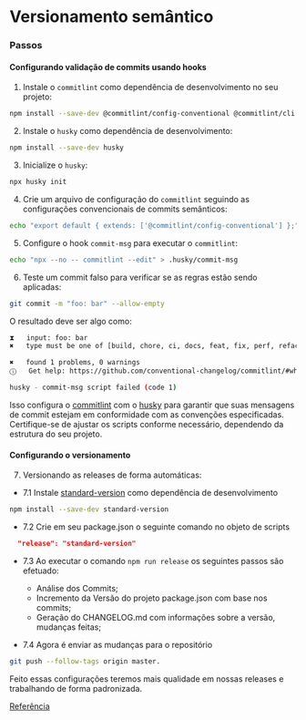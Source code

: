 # Versionamento semântico

### Passos

#### Configurando validação de commits usando hooks

1. Instale o `commitlint` como dependência de desenvolvimento no seu projeto:

```bash
npm install --save-dev @commitlint/config-conventional @commitlint/cli
```

2. Instale o `husky` como dependência de desenvolvimento:

```bash
npm install --save-dev husky
```

3. Inicialize o `husky`:

```bash
npx husky init
```

4. Crie um arquivo de configuração do `commitlint` seguindo as configurações convencionais de commits semânticos:

```bash
echo "export default { extends: ['@commitlint/config-conventional'] };" > commitlint.config.js
```

5. Configure o hook `commit-msg` para executar o `commitlint`:

```bash
echo "npx --no -- commitlint --edit" > .husky/commit-msg
```

6. Teste um commit falso para verificar se as regras estão sendo aplicadas:

```bash
git commit -m "foo: bar" --allow-empty
```

O resultado deve ser algo como:
```bash
⧗   input: foo: bar
✖   type must be one of [build, chore, ci, docs, feat, fix, perf, refactor, revert, style, test] [type-enum]

✖   found 1 problems, 0 warnings
ⓘ   Get help: https://github.com/conventional-changelog/commitlint/#what-is-commitlint

husky - commit-msg script failed (code 1)
```

Isso configura o [commitlint](2) com o [husky](3) para garantir que suas mensagens de commit estejam em conformidade com as convenções especificadas. Certifique-se de ajustar os scripts conforme necessário, dependendo da estrutura do seu projeto.

#### Configurando o versionamento
7. Versionando as releases de forma automáticas:
  - 7.1 Instale [standard-version](1) como dependência de desenvolvimento
  ```bash
  npm install --save-dev standard-version
  ```

  - 7.2 Crie em seu package.json o seguinte comando no objeto de scripts
  ```json
    "release": "standard-version"
  ```

  - 7.3 Ao executar o comando `npm run release` os seguintes passos são efetuado:
    - Análise dos Commits;
    - Incremento da Versão do projeto package.json com base nos commits;
    - Geração do CHANGELOG.md com informações sobre a versão, mudanças feitas;

  - 7.4 Agora é enviar as mudanças para o repositório
  ```sh
  git push --follow-tags origin master.
  ```

Feito essas configurações teremos mais qualidade em nossas releases e trabalhando de forma padronizada.

[Referência](2)

[1]: https://github.com/conventional-changelog/standard-version
[2]: https://commitlint.js.org/guides/getting-started.html
[3]: https://typicode.github.io/husky/
